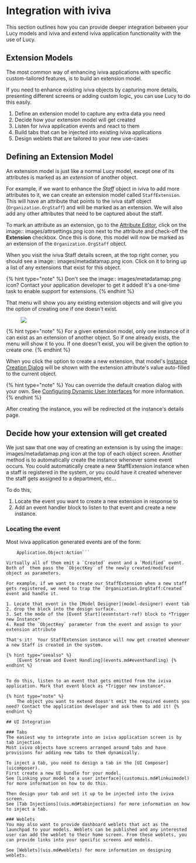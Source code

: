 


<a name='ivivaintegration'></a>

# Integration with iviva
This section outlines how you can provide deeper integration between your Lucy models and iviva and extend iviva application functionality with the use of Lucy.

## Extension Models
The most common way of enhancing iviva applications with specific custom-tailored features, is to build an extension model.

If you need to enhance existing iviva objects by capturing more details, presenting different screens or adding custom logic, you can use Lucy to do this easily.

1. Define an extension model to capture any extra data you need
2. Decide how your extension model will get created
3. Listen for iviva application events and react to them
4. Build tabs that can be injected into existing iviva applications
5. Design weblets that are tailored to your new use-cases

<a name='extensionmodels'></a>

## Defining an Extension Model
An extension model is just like a normal Lucy model, except one of its attributes is marked as an *extension* of another object.

For example, if we want to enhance the *Staff* object in iviva to add more attributes to it, we can create an extension model called `StaffExtension`.
This will have an attribute that points to the iviva staff object (`Organization.OrgStaff`) and will be marked as an extension.
We will also add any other attributes that need to be captured about the staff.

To mark an attribute as an extension, go to the [Attribute Editor](attributeeditor), click on the image:: images/attrsettings.png icon next to the attribute and check-off the **Extension** checkbox.
Once this is done, this model will now be marked as an extension of the `Organization.OrgStaff` object.

When you visit the iviva Staff details screen, at the top right corner, you should see a image:: images/metadatamap.png icon. Click on it to bring up a list of any extensions that exist for this object.

{% hint type="note" %}
    Don't see the image:: images/metadatamap.png icon? Contact your application developer to get it added! It's a one-time task to enable support for extensions. {% endhint %}

That menu will show you any existing extension objects and will give you the option of creating one if one doesn't exist.

<figure><img src=' images/extension.png'></figure>

{% hint type="note" %}
    For a given extension model, only one instance of it can exist as an extension of another object. So if one already exists, the menu will show it to you. If one doesn't exist, you will be given the option to create one. {% endhint %}

When you click the option to create a new extension, that model's [Instance Creation Dialog](dynamicuis.md#instancecreationdialog) will be shown with the extension attribute's value auto-filled to the current object.

{% hint type="note" %}
    You can override the default creation dialog with your own. See [Configuring Dynamic User Interfaces](dynamicuis.md#configdynuis) for more information. {% endhint %}

After creating the instance, you will be redirected ot the instance's details page.

## Decide how your extension will get created
We just saw that one way of creating an extension is by using the image:: images/metadatamap.png icon at the top of each object screen.
Another method is to automatically create the instance whenever some event occurs.
You could automatically create a new StaffExtension instance when a staff is registered in the system, or you could have it created whenever the staff gets assigned to a department, etc...

To do this,
1. Locate the event you want to create  a new extension in response to
2. Add an event handler block to listen to that event and create a new instance.

### Locating the event
Most iviva application generated events are of the form:

```
    Application.Object:Action```

Virtually all of them emit a `Created` event and a `Modified` event. Both of  them pass the `ObjectKey` of the newly created/modifeid object as parameters.

For example, if we want to create our StaffExtension when a new staff gets registered, we need to trap the `Organization.OrgStaff:Created` event and handle it.

1. Locate that event in the [Model Designer](model-designer) event tab
2. drop the block into the design surface.
3. Set the mode of the [Event Start](eventstart-ref) block to *Trigger new Instance*
4. Read the `ObjectKey` parameter from the event and assign to your extension attribute

That's it!  Your StaffExtension instance will now get created whenever a new Staff is created in the system.

{% hint type="seealso" %}
    [Event Stream and Event Handling](events.md#eventhandling) {% endhint %}


To do this, listen to an event that gets emitted from the iviva application. Mark that event block as *Trigger new instance*.

{% hint type="note" %}
    The object you want to extend doesn't emit the required events you need? Contact the application developer and ask them to add it! {% endhint %}

## UI Integration

### Tabs
The easiest way to integrate into an iviva application screen is by tab injection.
Most iviva objects have screens arranged around tabs and have provisions for adding new tabs to them dynamically.

To inject a tab, you need to design a tab in the [UI Composer](uicomposer).
First create a new UI bundle for your model.
See [Linking your model to a user interface](customuis.md#linkuimodel) for more information on how to do this.

Then design your tab and set it up to be injected into the iviva screen.
See [Tab Injections](uis.md#tabinjections) for more information on how to inject a tab.

### Weblets
You may also want to provide dashboard weblets that act as the launchpad to your models. Weblets can be published and any interested user can add the weblet to their home screen. From these weblets, you can provide links into your specific screens and models.

See [Weblets](uis.md#weblets) for more information on designing weblets.